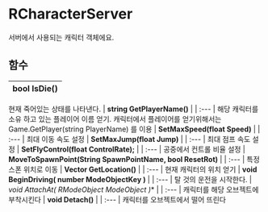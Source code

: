 # **RCharacterServer**

서버에서 사용되는 캐릭터 객체에요. 
## **함수**

| **bool IsDie()** |
| :--- |
현재 죽어있는 상태를 나타낸다. 
| **string GetPlayerName()** |
| :--- |
해당 캐릭터를 소유 하고 있는 플레이어 이름 얻기. 캐릭터에서 플레이어를 얻기위해서는 Game.GetPlayer(string PlayerName) 를 이용 
| **SetMaxSpeed(float Speed)** |
| :--- |
최대 이동 속도 설정 
| **SetMaxJump(float Jump)** |
| :--- |
최대 점프 속도 설정 
| **SetFlyControl(float ControlRate);** |
| :--- |
공중에서 컨트롤 비율 설정 
| **MoveToSpawnPoint(String SpawnPointName, bool ResetRot)** |
| :--- |
특정 스폰 위치로 이동 
| **Vector GetLocation()** |
| :--- |
현재 캐릭터의 위치 얻기 
| **void BeginDriving( number ModeObjectKey )** |
| :--- |
탈 것의 운전을 시작한다. 
| **void AttachAt( RModeObject* ModeObject )** |
| :--- |
캐릭터를 해당 오브젝트에 부착시킨다 
| **void Detach()** |
| :--- |
캐릭터를 오브젝트에서 떨어 뜨린다 
